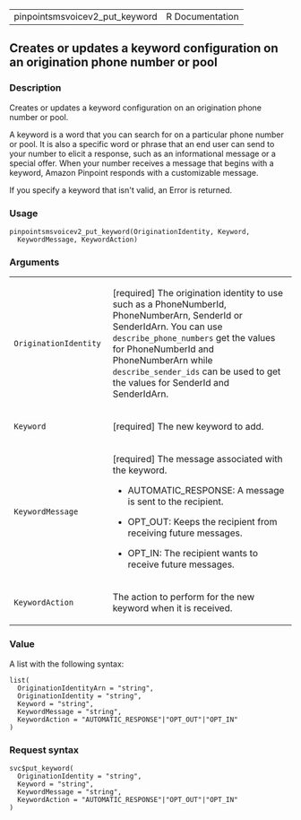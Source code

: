 <table style="width: 100%;">
<tbody>
<tr class="odd">
<td>pinpointsmsvoicev2_put_keyword</td>
<td style="text-align: right;">R Documentation</td>
</tr>
</tbody>
</table>

## Creates or updates a keyword configuration on an origination phone number or pool

### Description

Creates or updates a keyword configuration on an origination phone
number or pool.

A keyword is a word that you can search for on a particular phone number
or pool. It is also a specific word or phrase that an end user can send
to your number to elicit a response, such as an informational message or
a special offer. When your number receives a message that begins with a
keyword, Amazon Pinpoint responds with a customizable message.

If you specify a keyword that isn't valid, an Error is returned.

### Usage

    pinpointsmsvoicev2_put_keyword(OriginationIdentity, Keyword,
      KeywordMessage, KeywordAction)

### Arguments

<table>
<colgroup>
<col style="width: 35%" />
<col style="width: 65%" />
</colgroup>
<tbody>
<tr class="odd">
<td><code
id="pinpointsmsvoicev2_put_keyword_:_OriginationIdentity">OriginationIdentity</code></td>
<td><p>[required] The origination identity to use such as a
PhoneNumberId, PhoneNumberArn, SenderId or SenderIdArn. You can use
<code>describe_phone_numbers</code> get the values for PhoneNumberId and
PhoneNumberArn while <code>describe_sender_ids</code> can be used to get
the values for SenderId and SenderIdArn.</p></td>
</tr>
<tr class="even">
<td><code
id="pinpointsmsvoicev2_put_keyword_:_Keyword">Keyword</code></td>
<td><p>[required] The new keyword to add.</p></td>
</tr>
<tr class="odd">
<td><code
id="pinpointsmsvoicev2_put_keyword_:_KeywordMessage">KeywordMessage</code></td>
<td><p>[required] The message associated with the keyword.</p>
<ul>
<li><p>AUTOMATIC_RESPONSE: A message is sent to the recipient.</p></li>
<li><p>OPT_OUT: Keeps the recipient from receiving future
messages.</p></li>
<li><p>OPT_IN: The recipient wants to receive future messages.</p></li>
</ul></td>
</tr>
<tr class="even">
<td><code
id="pinpointsmsvoicev2_put_keyword_:_KeywordAction">KeywordAction</code></td>
<td><p>The action to perform for the new keyword when it is
received.</p></td>
</tr>
</tbody>
</table>

### Value

A list with the following syntax:

    list(
      OriginationIdentityArn = "string",
      OriginationIdentity = "string",
      Keyword = "string",
      KeywordMessage = "string",
      KeywordAction = "AUTOMATIC_RESPONSE"|"OPT_OUT"|"OPT_IN"
    )

### Request syntax

    svc$put_keyword(
      OriginationIdentity = "string",
      Keyword = "string",
      KeywordMessage = "string",
      KeywordAction = "AUTOMATIC_RESPONSE"|"OPT_OUT"|"OPT_IN"
    )

